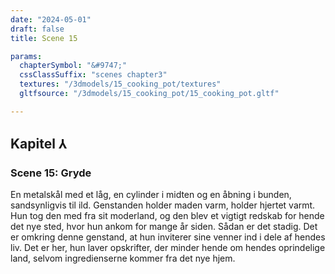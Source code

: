 ```yaml
---
date: "2024-05-01"
draft: false
title: Scene 15

params:
  chapterSymbol: "&#9747;"
  cssClassSuffix: "scenes chapter3"
  textures: "/3dmodels/15_cooking_pot/textures"
  gltfsource: "/3dmodels/15_cooking_pot/15_cooking_pot.gltf"

---
```

## Kapitel &#8516;
### Scene 15: Gryde
<canvas id="c"></canvas>

En metalskål med et låg, en cylinder i midten og en åbning i bunden, sandsynligvis til ild. Genstanden holder maden varm, holder hjertet varmt. Hun tog den med fra sit moderland, og den blev et vigtigt redskab for hende det nye sted, hvor hun ankom for mange år siden. Sådan er det stadig. Det er omkring denne genstand, at hun inviterer sine venner ind i dele af hendes liv. Det er her, hun laver opskrifter, der minder hende om hendes oprindelige land, selvom ingredienserne kommer fra det nye hjem.
